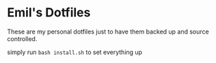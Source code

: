 # Emil's Dotfiles
These are my personal dotfiles just to have them backed up and source controlled.

simply run `bash install.sh` to set everything up

